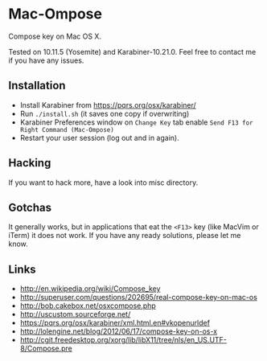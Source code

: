 Mac-Ompose
==========

Compose key on Mac OS X.

Tested on 10.11.5 (Yosemite) and Karabiner-10.21.0.
Feel free to contact me if you have any issues.

Installation
------------

  * Install Karabiner from https://pqrs.org/osx/karabiner/
  * Run `./install.sh` (it saves one copy if overwriting)
  * Karabiner Preferences window on `Change Key` tab
    enable `Send F13 for Right Command (Mac-Ompose)`
  * Restart your user session (log out and in again).

Hacking
-------

If you want to hack more, have a look into misc directory.

Gotchas
-------

It generally works, but in applications that eat the `<F13>` key
(like MacVim or iTerm) it does not work. If you have any ready
solutions, please let me know.

Links
-----

 - http://en.wikipedia.org/wiki/Compose_key
 - http://superuser.com/questions/202695/real-compose-key-on-mac-os
 - http://bob.cakebox.net/osxcompose.php
 - http://uscustom.sourceforge.net/
 - https://pqrs.org/osx/karabiner/xml.html.en#vkopenurldef
 - http://lolengine.net/blog/2012/06/17/compose-key-on-os-x
 - http://cgit.freedesktop.org/xorg/lib/libX11/tree/nls/en_US.UTF-8/Compose.pre
